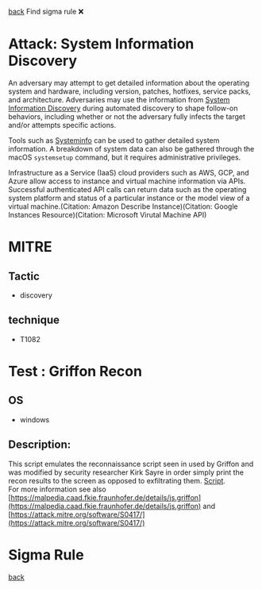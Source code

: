 
[back](../index.md)
Find sigma rule :x: 

# Attack: System Information Discovery 

An adversary may attempt to get detailed information about the operating system and hardware, including version, patches, hotfixes, service packs, and architecture. Adversaries may use the information from [System Information Discovery](https://attack.mitre.org/techniques/T1082) during automated discovery to shape follow-on behaviors, including whether or not the adversary fully infects the target and/or attempts specific actions.

Tools such as [Systeminfo](https://attack.mitre.org/software/S0096) can be used to gather detailed system information. A breakdown of system data can also be gathered through the macOS <code>systemsetup</code> command, but it requires administrative privileges.

Infrastructure as a Service (IaaS) cloud providers such as AWS, GCP, and Azure allow access to instance and virtual machine information via APIs. Successful authenticated API calls can return data such as the operating system platform and status of a particular instance or the model view of a virtual machine.(Citation: Amazon Describe Instance)(Citation: Google Instances Resource)(Citation: Microsoft Virutal Machine API)

# MITRE
## Tactic
  - discovery


## technique
  - T1082


# Test : Griffon Recon
## OS
  - windows


## Description:
This script emulates the reconnaissance script seen in used by Griffon and was modified by security researcher Kirk Sayre 
in order simply print the recon results to the screen as opposed to exfiltrating them. [Script](https://gist.github.com/kirk-sayre-work/7cb5bf4e2c7c77fa5684ddc17053f1e5).  
For more information see also [https://malpedia.caad.fkie.fraunhofer.de/details/js.griffon](https://malpedia.caad.fkie.fraunhofer.de/details/js.griffon) and [https://attack.mitre.org/software/S0417/](https://attack.mitre.org/software/S0417/)

# Sigma Rule


[back](../index.md)
